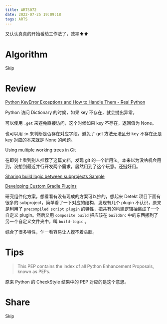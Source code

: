```yaml
---
title: ARTS072
date: 2022-07-25 19:09:18
tags: ARTS
---
```


又认认真真的开始番茄工作法了，效率⬆️️⬆️️
<!--more-->

# Algorithm

Skip

# Review

[Python KeyError Exceptions and How to Handle Them - Real Python](https://realpython.com/python-keyerror/)

Python 访问 Dictionary 的时候，如果 key 不存在，就会抛出异常。

可以使用 `.get` 来避免直接访问，这个时候如果 key 不存在，返回值为 None。

也可以用 `in` 来判断是否存在对应字段。避免了 get 方法无法区分 key 不存在还是 key 对应的本来就是 None 的问题。

[Using multiple working trees in Git](https://blog.oliverjumpertz.dev/using-multiple-working-trees-in-git)

在即刻上看到别人推荐了这篇文档，发现 git 的一个新用法。本来以为没啥机会用到，没想到最近并行开发两个需求，居然用到了这个玩意。还挺好用。

[Sharing build logic between subprojects Sample](https://docs.gradle.org/current/samples/sample_convention_plugins.html)

[Developing Custom Gradle Plugins](https://docs.gradle.org/current/userguide/custom_plugins.html#sec:precompiled_plugins)

研究组件化方案，想看看有没有现成的方案可以抄的，想起来 Detekt 项目下面有很多的 subproject，简单看了一下对应的结构，发现有几个 plugin 不认识，原来是利用了 `precompiled script plugin` 的特性，把共有的构建逻辑抽离成了一个自定义 plugin。然后又用 `composite build` 把应该在 `buildSrc` 中的东西挪到了另一个自定义文件夹中，叫 `build-logic` 。

综合了很多特性，乍一看容易让人摸不着头脑。

# Tips

> This PEP contains the index of all Python Enhancement Proposals, known as PEPs.
> 

原来 Python 的 CheckStyle 结果中的 PEP 对应的是这个意思。

# Share

Skip
[](https://www.notion.so/2d30ad4d996c424b8ba0cb5433b73e43)
